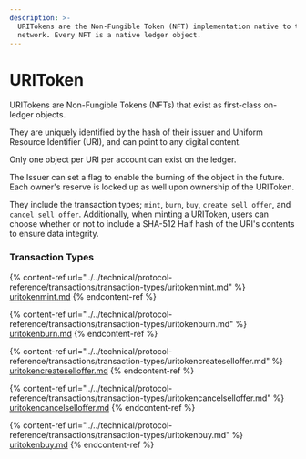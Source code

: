 ```yaml
---
description: >-
  URITokens are the Non-Fungible Token (NFT) implementation native to the
  network. Every NFT is a native ledger object.
---
```


# URIToken

URITokens are Non-Fungible Tokens (NFTs) that exist as first-class on-ledger objects.

They are uniquely identified by the hash of their issuer and Uniform Resource Identifier (URI), and can point to any digital content.

Only one object per URI per account can exist on the ledger.

The Issuer can set a flag to enable the burning of the object in the future. Each owner's reserve is locked up as well upon ownership of the URIToken.

They include the transaction types; `mint`, `burn`, `buy`, `create sell offer`, and `cancel sell offer`. Additionally, when minting a URIToken, users can choose whether or not to include a SHA-512 Half hash of the URI's contents to ensure data integrity.

### Transaction Types

{% content-ref url="../../technical/protocol-reference/transactions/transaction-types/uritokenmint.md" %}
[uritokenmint.md](../../technical/protocol-reference/transactions/transaction-types/uritokenmint.md)
{% endcontent-ref %}

{% content-ref url="../../technical/protocol-reference/transactions/transaction-types/uritokenburn.md" %}
[uritokenburn.md](../../technical/protocol-reference/transactions/transaction-types/uritokenburn.md)
{% endcontent-ref %}

{% content-ref url="../../technical/protocol-reference/transactions/transaction-types/uritokencreateselloffer.md" %}
[uritokencreateselloffer.md](../../technical/protocol-reference/transactions/transaction-types/uritokencreateselloffer.md)
{% endcontent-ref %}

{% content-ref url="../../technical/protocol-reference/transactions/transaction-types/uritokencancelselloffer.md" %}
[uritokencancelselloffer.md](../../technical/protocol-reference/transactions/transaction-types/uritokencancelselloffer.md)
{% endcontent-ref %}

{% content-ref url="../../technical/protocol-reference/transactions/transaction-types/uritokenbuy.md" %}
[uritokenbuy.md](../../technical/protocol-reference/transactions/transaction-types/uritokenbuy.md)
{% endcontent-ref %}

